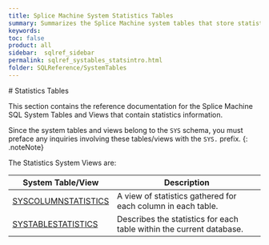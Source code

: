 ```yaml
---
title: Splice Machine System Statistics Tables
summary: Summarizes the Splice Machine system tables that store statistical information.
keywords:
toc: false
product: all
sidebar:  sqlref_sidebar
permalink: sqlref_systables_statsintro.html
folder: SQLReference/SystemTables
---
```

<section>
<div class="TopicContent" data-swiftype-index="true" markdown="1">
# Statistics Tables

This section contains the reference documentation for the Splice Machine
SQL System Tables and Views that contain statistics information.

Since the system tables and views belong to the `SYS` schema, you must preface any
inquiries involving these tables/views with the `SYS.` prefix.
{: .noteNote}

The Statistics System Views are:

<table summary="Summary table with links to and descriptions of system statistics tables/views">
    <col />
    <thead>
        <tr>
            <th>System Table/View</th>
            <th>Description</th>
        </tr>
    </thead>
    <tbody>
        <tr>
            <td class="CodeFont"><a href="sqlref_systables_syscolumnstats.html">SYSCOLUMNSTATISTICS</a>
            </td>
            <td>A view of statistics gathered for each column in each table.</td>
        </tr>
        <tr>
            <td class="CodeFont"><a href="sqlref_systables_systablestats.html">SYSTABLESTATISTICS</a>
            </td>
            <td>Describes the statistics for each table within the current
database.</td>
        </tr>
    </tbody>
</table>
</div>
</section>
